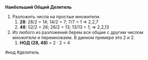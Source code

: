 **Наибольший Общий Делитель**
1. Разложить числа на простые множители.
	1. **28**: 28/2 = 14; 14/2 = 7; 7/7 = 1 => 2,2,7
	2. **48**: 52/2 = 26; 26/2 = 13; 13/13 = 1; => 2,2,13
2. Из любого из разложений берем все общие с другим числом множители и перемножаем. В данном примере это 2 и 2.
	1. **НОД (28, 48)** = 2 · 2 = 4

#нод #делитель